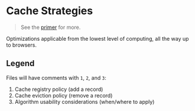 # Cache Strategies
> See the [primer](./PRIMER.md) for more.

Optimizations applicable from the lowest level of computing, all the way up to browsers.

## Legend
Files will have comments with `1`, `2`, and `3`:
1. Cache registry policy (add a record)
2. Cache eviction policy (remove a record)
3. Algorithm usability considerations (when/where to apply)
